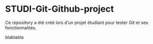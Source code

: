 # STUDI-Git-Github-project

Ce repository a été créé lors d’un projet étudiant pour tester Git et ses fonctionnalités.

blablabla